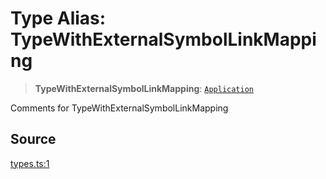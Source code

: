# Type Alias: TypeWithExternalSymbolLinkMapping

> **TypeWithExternalSymbolLinkMapping**: [`Application`](https://typedoc.org/api/classes/Application.html)

Comments for TypeWithExternalSymbolLinkMapping

## Source

[types.ts:1](http://source-url)
